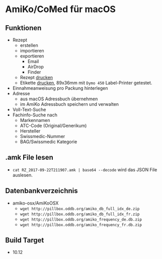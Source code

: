 AmiKo/CoMed für macOS
=====================

## Funktionen
* Rezept 
  * erstellen
  * importieren
  * exportieren
    * Email
    * AirDrop
    * Finder
  * Rezept [drucken](https://github.com/zdavatz/amiko-osx/files/1992084/RZ_2018-05-08T151321.pdf)
  * Etikette [drucken](https://user-images.githubusercontent.com/4953/40113867-2336e086-590b-11e8-9617-9fbe284bc9f7.png), 89x36mm mit `Dymo 450` Label-Printer getestet.
* Einnahmeanweisung pro Packung hinterlegen
* Adresse 
  * aus macOS Adressbuch übernehmen
  * im AmiKo Adressbuch speichern und verwalten
* Voll-Text-Suche
* Fachinfo-Suche nach
  * Markennamen
  * ATC-Code (Original/Generikum)
  * Hersteller
  * Swissmedic-Nummer
  * BAG/Swissmedic Kategorie

## .amk File lesen
*  `cat RZ_2017-09-22T211907.amk | base64 --decode` wird das JSON File auslesen.

## Datenbankverzeichnis
* amiko-osx/AmiKoOSX
  * `wget http://pillbox.oddb.org/amiko_db_full_idx_de.zip`
  * `wget http://pillbox.oddb.org/amiko_db_full_idx_fr.zip`
  * `wget http://pillbox.oddb.org/amiko_frequency_de.db.zip`
  * `wget http://pillbox.oddb.org/amiko_frequency_fr.db.zip`

## Build Target
* 10.12
